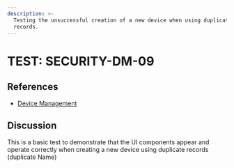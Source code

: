 ```yaml
---
description: >-
  Testing the unsuccessful creation of a new device when using duplicate
  records.
---
```


# TEST: SECURITY-DM-09

## References

* [Device Management](../../../../../operations/security-administration/device-management.md)

## Discussion

This is a basic test to demonstrate that the UI components appear and operate correctly when creating a new device using duplicate records \(duplicate Name\)

